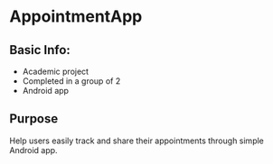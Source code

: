 # AppointmentApp

## Basic Info:
* Academic project
* Completed in a group of 2
* Android app

## Purpose
Help users easily track and share their appointments through simple Android app.


